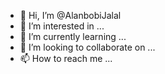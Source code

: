 - 👋 Hi, I’m @AlanbobiJalal
- 👀 I’m interested in ...
- 🌱 I’m currently learning ...
- 💞️ I’m looking to collaborate on ...
- 📫 How to reach me ...

<!---
AlanbobiJalal/AlanbobiJalal is a ✨ special ✨ repository because its `README.md` (this file) appears on your GitHub profile.
You can click the Preview link to take a look at your changes.
--->
